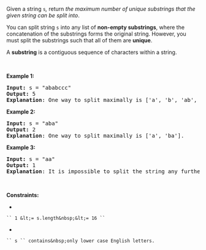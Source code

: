 Given a string&nbsp;`` s ``<var>,</var>&nbsp;return _the maximum&nbsp;number of unique substrings that the given string can be split into_.

You can split string&nbsp;`` s `` into any list of&nbsp;__non-empty substrings__, where the concatenation of the substrings forms the original string.&nbsp;However, you must split the substrings such that all of them are __unique__.

A __substring__ is a contiguous sequence of characters within a string.

&nbsp;

__Example 1:__

<pre>
<strong>Input:</strong> s = "ababccc"
<strong>Output:</strong> 5
<strong>Explanation</strong>: One way to split maximally is ['a', 'b', 'ab', 'c', 'cc']. Splitting like ['a', 'b', 'a', 'b', 'c', 'cc'] is not valid as you have 'a' and 'b' multiple times.
</pre>

__Example 2:__

<pre>
<strong>Input:</strong> s = "aba"
<strong>Output:</strong> 2
<strong>Explanation</strong>: One way to split maximally is ['a', 'ba'].
</pre>

__Example 3:__

<pre>
<strong>Input:</strong> s = "aa"
<strong>Output:</strong> 1
<strong>Explanation</strong>: It is impossible to split the string any further.
</pre>

&nbsp;

__Constraints:__

*   
    
    `` 1 &lt;= s.length&nbsp;&lt;= 16 ``
    
    
*   
    
    `` s `` contains&nbsp;only lower case English letters.
    
    